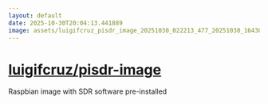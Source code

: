 ```yaml
---
layout: default
date: 2025-10-30T20:04:13.441889
image: assets/luigifcruz_pisdr_image_20251030_022213_477_20251030_164304_62ae1f--20251030T174339637--cropped.png
---
```


# [luigifcruz/pisdr-image](https://github.com/luigifcruz/pisdr-image/)

Raspbian image with SDR software pre-installed
